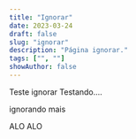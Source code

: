 ```yaml
---
title: "Ignorar"
date: 2023-03-24
draft: false
slug: "ignorar"
description: "Página ignorar."
tags: ["", ""]
showAuthor: false
---
```


Teste ignorar
Testando....

ignorando mais

ALO ALO